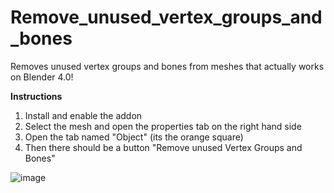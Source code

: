 # Remove_unused_vertex_groups_and_bones
Removes unused vertex groups and bones from meshes that actually works on Blender 4.0!

**Instructions**
1. Install and enable the addon
2. Select the mesh and open the properties tab on the right hand side
3. Open the tab named "Object" (its the orange square)
4. Then there should be a button "Remove unused Vertex Groups and Bones"
   
![image](![Untitled](https://github.com/mad4art/Remove_unused_vertex_groups_and_bones/assets/65566489/8c6f7a5e-1f96-46a6-88d1-a3bb9ab666e4))
